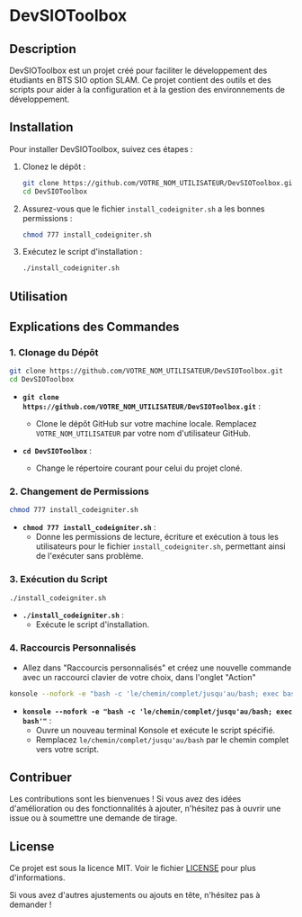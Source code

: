 # DevSIOToolbox

## Description

DevSIOToolbox est un projet créé pour faciliter le développement des étudiants en BTS SIO option SLAM. Ce projet contient des outils et des scripts pour aider à la configuration et à la gestion des environnements de développement.

## Installation

Pour installer DevSIOToolbox, suivez ces étapes :

1. Clonez le dépôt :
    ```bash
    git clone https://github.com/VOTRE_NOM_UTILISATEUR/DevSIOToolbox.git
    cd DevSIOToolbox
    ```

2. Assurez-vous que le fichier `install_codeigniter.sh` a les bonnes permissions :
    ```bash
    chmod 777 install_codeigniter.sh
    ```

3. Exécutez le script d'installation :
    ```bash
    ./install_codeigniter.sh
    ```

## Utilisation

## Explications des Commandes

### 1. Clonage du Dépôt

```bash
git clone https://github.com/VOTRE_NOM_UTILISATEUR/DevSIOToolbox.git
cd DevSIOToolbox
```
- **`git clone https://github.com/VOTRE_NOM_UTILISATEUR/DevSIOToolbox.git`** : 
  - Clone le dépôt GitHub sur votre machine locale. Remplacez `VOTRE_NOM_UTILISATEUR` par votre nom d'utilisateur GitHub.
  
- **`cd DevSIOToolbox`** : 
  - Change le répertoire courant pour celui du projet cloné.

### 2. Changement de Permissions

```bash
chmod 777 install_codeigniter.sh
```
- **`chmod 777 install_codeigniter.sh`** : 
  - Donne les permissions de lecture, écriture et exécution à tous les utilisateurs pour le fichier `install_codeigniter.sh`, permettant ainsi de l'exécuter sans problème.

### 3. Exécution du Script

```bash
./install_codeigniter.sh
```
- **`./install_codeigniter.sh`** : 
  - Exécute le script d'installation.

### 4. Raccourcis Personnalisés

- Allez dans "Raccourcis personnalisés" et créez une nouvelle commande avec un raccourci clavier de votre choix, dans l'onglet "Action"

```bash
konsole --nofork -e "bash -c 'le/chemin/complet/jusqu'au/bash; exec bash'"
```
- **`konsole --nofork -e "bash -c 'le/chemin/complet/jusqu'au/bash; exec bash'"`** : 
  - Ouvre un nouveau terminal Konsole et exécute le script spécifié. 
  - Remplacez `le/chemin/complet/jusqu'au/bash` par le chemin complet vers votre script.

## Contribuer

Les contributions sont les bienvenues ! Si vous avez des idées d'amélioration ou des fonctionnalités à ajouter, n'hésitez pas à ouvrir une issue ou à soumettre une demande de tirage.

## License

Ce projet est sous la licence MIT. Voir le fichier [LICENSE](LICENSE) pour plus d'informations.

Si vous avez d'autres ajustements ou ajouts en tête, n'hésitez pas à demander !
